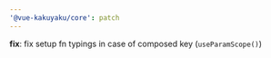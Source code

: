 ```yaml
---
'@vue-kakuyaku/core': patch
---
```


**fix**: fix setup fn typings in case of composed key (`useParamScope()`)
